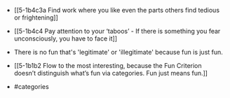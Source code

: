 - [[5-1b4c3a Find work where you like even the parts others find tedious or frightening]]
- [[5-1b4c4 Pay attention to your ‘taboos’ - If there is something you fear unconsciously, you have to face it]]


- There is no fun that's 'legitimate' or 'illegitimate' because fun is just fun.
- [[5-1b1b2 Flow to the most interesting, because the Fun Criterion doesn’t distinguish what’s fun via categories. Fun just means fun.]]

- #categories
